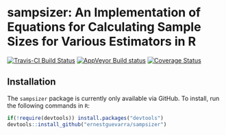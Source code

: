 <!-- README.md is generated from README.Rmd. Please edit that file -->
sampsizer: An Implementation of Equations for Calculating Sample Sizes for Various Estimators in R
==================================================================================================

[![Travis-CI Build
Status](https://travis-ci.org/ernestguevarra/sampsizer.svg?branch=master)](https://travis-ci.org/ernestguevarra/sampsizer)
[![AppVeyor Build
status](https://ci.appveyor.com/api/projects/status/37j2n169h1sm7q57?svg=true)](https://ci.appveyor.com/project/ernestguevarra/sampsizer)
[![Coverage
Status](https://img.shields.io/codecov/c/github/ernestguevarra/sampsizer/master.svg)](https://codecov.io/github/ernestguevarra/sampsizer?branch=master)

Installation
------------

The `sampsizer` package is currently only available via GitHub. To
install, run the following commands in `R`:

``` r
if(!require(devtools)) install.packages("devtools")
devtools::install_github("ernestguevarra/sampsizer")
```
